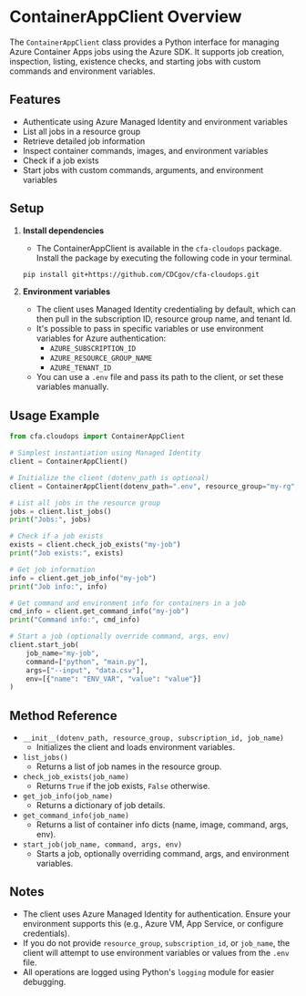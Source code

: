 # ContainerAppClient Overview

The `ContainerAppClient` class provides a Python interface for managing Azure Container Apps jobs using the Azure SDK. It supports job creation, inspection, listing, existence checks, and starting jobs with custom commands and environment variables.

## Features
- Authenticate using Azure Managed Identity and environment variables
- List all jobs in a resource group
- Retrieve detailed job information
- Inspect container commands, images, and environment variables
- Check if a job exists
- Start jobs with custom commands, arguments, and environment variables

## Setup

1. **Install dependencies**
   - The ContainerAppClient is available in the `cfa-cloudops` package. Install the package by executing the following code in your terminal.

   ```bash
   pip install git+https://github.com/CDCgov/cfa-cloudops.git
   ```

2. **Environment variables**
   - The client uses Managed Identity credentialing by default, which can then pull in the subscription ID, resource group name, and tenant Id.
   - It's possible to pass in specific variables or use environment variables for Azure authentication:
     - `AZURE_SUBSCRIPTION_ID`
     - `AZURE_RESOURCE_GROUP_NAME`
     - `AZURE_TENANT_ID`
   - You can use a `.env` file and pass its path to the client, or set these variables manually.

## Usage Example

```python
from cfa.cloudops import ContainerAppClient

# Simplest instantiation using Managed Identity
client = ContainerAppClient()

# Initialize the client (dotenv_path is optional)
client = ContainerAppClient(dotenv_path=".env", resource_group="my-rg", subscription_id="xxxx-xxxx", job_name="my-job")

# List all jobs in the resource group
jobs = client.list_jobs()
print("Jobs:", jobs)

# Check if a job exists
exists = client.check_job_exists("my-job")
print("Job exists:", exists)

# Get job information
info = client.get_job_info("my-job")
print("Job info:", info)

# Get command and environment info for containers in a job
cmd_info = client.get_command_info("my-job")
print("Command info:", cmd_info)

# Start a job (optionally override command, args, env)
client.start_job(
    job_name="my-job",
    command=["python", "main.py"],
    args=["--input", "data.csv"],
    env=[{"name": "ENV_VAR", "value": "value"}]
)
```

## Method Reference

- `__init__(dotenv_path, resource_group, subscription_id, job_name)`
  - Initializes the client and loads environment variables.
- `list_jobs()`
  - Returns a list of job names in the resource group.
- `check_job_exists(job_name)`
  - Returns `True` if the job exists, `False` otherwise.
- `get_job_info(job_name)`
  - Returns a dictionary of job details.
- `get_command_info(job_name)`
  - Returns a list of container info dicts (name, image, command, args, env).
- `start_job(job_name, command, args, env)`
  - Starts a job, optionally overriding command, args, and environment variables.

## Notes
- The client uses Azure Managed Identity for authentication. Ensure your environment supports this (e.g., Azure VM, App Service, or configure credentials).
- If you do not provide `resource_group`, `subscription_id`, or `job_name`, the client will attempt to use environment variables or values from the `.env` file.
- All operations are logged using Python's `logging` module for easier debugging.
